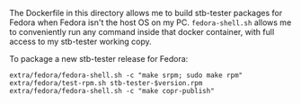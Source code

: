 The Dockerfile in this directory allows me to build stb-tester packages for
Fedora when Fedora isn't the host OS on my PC. `fedora-shell.sh` allows me to
conveniently run any command inside that docker container, with full access to
my stb-tester working copy.

To package a new stb-tester release for Fedora:

    extra/fedora/fedora-shell.sh -c "make srpm; sudo make rpm"
    extra/fedora/test-rpm.sh stb-tester-$version.rpm
    extra/fedora/fedora-shell.sh -c "make copr-publish"

